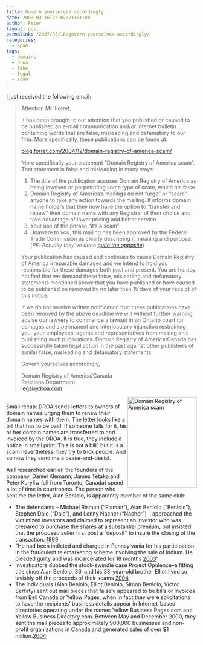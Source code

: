 ```yaml
---
title: Govern yourselves accordingly
date: 2007-03-16T23:02:21+01:00
author: Peter
layout: post
permalink: /2007/03/16/govern-yourselves-accordingly/
categories:
  - spam
tags:
  - domains
  - droa
  - fake
  - legal
  - scam
---
```

I just received the following email:

> Attention Mr. Forret,
> 
> It has been brought to our attention that you published or caused to be published an e-mail communication and/or internet bulletin containing words that are false, misleading and defamatory to our firm. More specifically, these publications can be found at:
> 
> [blog.forret.com/2004/12/domain-registry-of-america-scam/](http://blog.forret.com/2004/12/domain-registry-of-america-scam/)
> 
> More specifically your statement “Domain Registry of America scam”. That statement is false and misleading in many ways:  
> 1) The title of the publication accuses Domain Registry of America as being involved or perpetrating some type of scam, which his false.  
> 2) Domain Registry of America’s mailings do not “urge” or “scare” anyone to take any action towards the mailing. It informs domain name holders that they now have the option to “transfer and renew” their domain name with any Registrar of their choice and take advantage of lower pricing and better service.  
> 3) Your use of the phrase “it’s a scam”  
> 4) Unaware to you, this mailing has been approved by the Federal Trade Commission as clearly describing it meaning and purpose. (_PF: Actually they&#8217;ve done [quite the opposite](http://www.ftc.gov/opa/2003/12/domainreg.htm)_)
> 
> Your publication has caused and continues to cause Domain Registry of America irreparable damages and we intend to hold you responsible for these damages both past and present. You are hereby notified that we demand these false, misleading and defamatory statements mentioned above that you have published or have caused to be published be removed by no later than 15 days of your receipt of this notice.
> 
> If we do not receive written notification that these publications have been removed by the above deadline we will without further warning, advise our lawyers to commence a lawsuit in an Ontario court for damages and a permanent and interlocutory injunction restraining you, your employees, agents and representatives from making and publishing such publications. Domain Registry of America/Canada has successfully taken legal action in the past against other publishers of similar false, misleading and defamatory statements.
> 
> Govern yourselves accordingly,
> 
> Domain Registry of America/Canada  
> Relations Department  
> legal@droa.com

<!--more-->

  
[<img  style="float: right;" src="http://farm1.static.flickr.com/129/423419895_14dac13999_m.jpg" alt="Domain Registry of America scam" width="183" height="240" />](http://www.flickr.com/photos/pforret/423419895/ "Photo Sharing")  
Small recap: DROA sends letters to owners of domain names urging them to renew their domain names with them. The letter looks like a bill that has to be paid. If someone falls for it, his or her domain names are transferred to and invoiced by the DROA. It is true, they include a notice in small print &#8216;This is not a bill&#8217;, but it is a scam nevertheless: they try to trick people. And so now they send me a cease-and-desist.

As I researched earlier, the founders of the company, Daniel Klemann, James Tetaka and Peter Kuryliw (all from Toronto, Canada) spend a lot of time in courtrooms. The person who sent me the letter, Alan Benlolo, is apparently member of the same club:

  * The defendants – Michael Risman (&#8220;Risman&#8221;), Alan Benlolo (&#8220;Benlolo&#8221;), Stephen Dale (&#8220;Dale&#8221;), and Lenny Nacher (&#8220;Nacher&#8221;) – approached the victimized investors and claimed to represent an investor who was prepared to purchase the shares at a substantial premium, but insisted that the proposed seller first post a &#8220;deposit&#8221; to insure the closing of the transaction. [1999](http://www.crimes-of-persuasion.com/Crimes/Telemarketing/Outbound/Major/Investments/stock_reloading.htm)
  * &#8220;He had been indicted and charged in Pennsylvania for his participation in the fraudulent telemarketing scheme involving the sale of indium. He pleaded guilty and was incarcerated for 18 months [2003](http://decision.tcc-cci.gc.ca/cgi-bin/sino/disp.pl/en/2003/html/2003tcc20003334.html?query=gambling&langue=en)&#8220;
  * Investigators dubbed the stock-swindle case Project Opulence&#8211;a fitting title since Alan Benlolo, 36, and his 38-year-old brother Elliot lived so lavishly off the proceeds of their scams [2004](http://www.canadianbusiness.com/managing/strategy/article.jsp?content=20041014_132649_3736).
  * The individuals (Alan Benlolo, Elliot Benlolo, Simon Benlolo, Victor Serfaty) sent out mail pieces that falsely appeared to be bills or invoices from Bell Canada or Yellow Pages, when in fact they were solicitations to have the recipients&#8217; business details appear in Internet-based directories operating under the names Yellow Business Pages.com and Yellow Business Directory.com. Between May and December 2000, they sent the mail pieces to approximately 900,000 businesses and non-profit organizations in Canada and generated sales of over $1 million.[2004](http://www.competitionbureau.gc.ca/internet/index.cfm?itemid=1182&lg=e)
